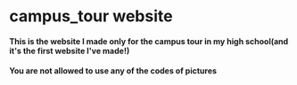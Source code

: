 # campus_tour website
#### This is the website I made only for the campus tour in my high school(and it's the first website I've made!)
#### You are not allowed to use any of the codes of pictures

